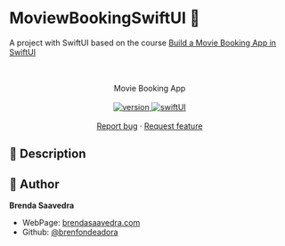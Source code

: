 # MoviewBookingSwiftUI 👋

A project with SwiftUI based on the course [Build a Movie Booking App in SwiftUI](https://designcode.io/swiftui-movie-booking-intro)

<p align="center">
<a href="#">

</a>  
<br><br>
     Movie Booking App
    <br><br>
  <a href="#">
    <img alt="version" src="https://img.shields.io/badge/Version-v1.0-red.svg" />
  </a>
  <a href="#">
    <img alt="swiftUI" src="https://img.shields.io/badge/Swift-UI-blue.svg" />
  </a>
  <br>
    <br>
    <a href="https://github.com/brenfondeadora/MovieBookingSwiftUI/issues/new">Report bug</a>
    ·
    <a href="https://github.com/brenfondeadora/MovieBookingSwiftUI/issues/new">Request feature</a>
</p>

## 📝 Description

## 👤 Author

**Brenda Saavedra**

- WebPage: [brendasaavedra.com](http://brendasaavedra.com)
- Github: [@brenfondeadora](https://github.com/brenfondeadora/)
